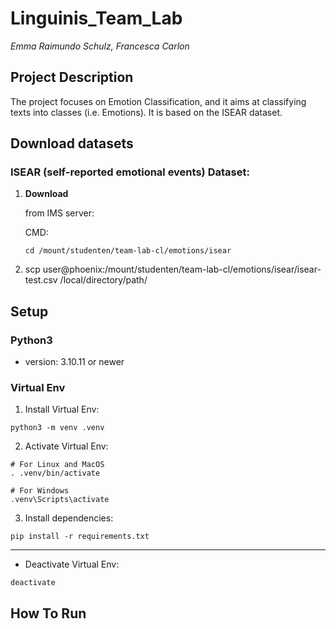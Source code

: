 # Linguinis_Team_Lab
*Emma Raimundo Schulz, Francesca Carlon*

## Project Description
The project focuses on Emotion Classification, and it aims at classifying texts into classes (i.e. Emotions). 
It is based on the ISEAR dataset.

## Download datasets

### ISEAR (self-reported emotional events) Dataset:

1. **Download** 

   from IMS server:

    CMD: 
    ```
    cd /mount/studenten/team-lab-cl/emotions/isear
    
    ```

2. scp user@phoenix:/mount/studenten/team-lab-cl/emotions/isear/isear-test.csv /local/directory/path/


## Setup

### Python3
 - version: 3.10.11 or newer

### Virtual Env

1. Install Virtual Env:
```
python3 -m venv .venv
```

2. Activate Virtual Env:
```
# For Linux and MacOS
. .venv/bin/activate 

# For Windows
.venv\Scripts\activate 
```

3. Install dependencies:
```
pip install -r requirements.txt
```


___

- Deactivate Virtual Env:
```
deactivate
```

## How To Run

